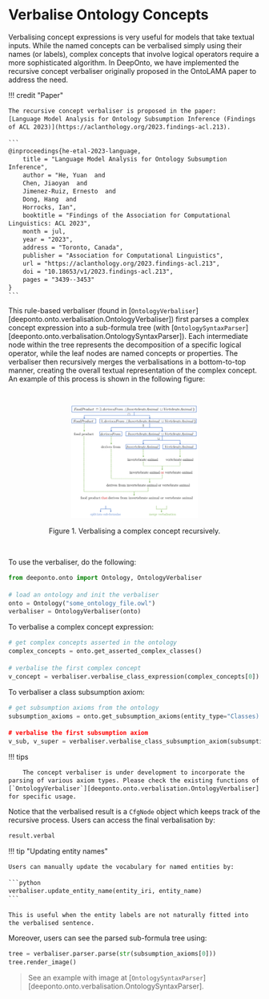 # Verbalise Ontology Concepts

Verbalising concept expressions is very useful for models that take textual inputs. While the named concepts can be verbalised simply using their names (or labels), complex concepts that involve logical operators require a more sophisticated algorithm. In $\textsf{DeepOnto}$, we have implemented the recursive concept verbaliser originally proposed in the OntoLAMA paper to address the need.

!!! credit "Paper"

    The recursive concept verbaliser is proposed in the paper:
    [Language Model Analysis for Ontology Subsumption Inference (Findings of ACL 2023)](https://aclanthology.org/2023.findings-acl.213).

    ```
    @inproceedings{he-etal-2023-language,
        title = "Language Model Analysis for Ontology Subsumption Inference",
        author = "He, Yuan  and
        Chen, Jiaoyan  and
        Jimenez-Ruiz, Ernesto  and
        Dong, Hang  and
        Horrocks, Ian",
        booktitle = "Findings of the Association for Computational Linguistics: ACL 2023",
        month = jul,
        year = "2023",
        address = "Toronto, Canada",
        publisher = "Association for Computational Linguistics",
        url = "https://aclanthology.org/2023.findings-acl.213",
        doi = "10.18653/v1/2023.findings-acl.213",
        pages = "3439--3453"
    }
    ```

This rule-based verbaliser (found in [`OntologyVerbaliser`][deeponto.onto.verbalisation.OntologyVerbaliser]) first parses a complex concept expression into a sub-formula tree (with [`OntologySyntaxParser`][deeponto.onto.verbalisation.OntologySyntaxParser]). Each intermediate node within the tree represents the decomposition of a specific logical operator, while the leaf nodes are named concepts or properties.  The verbaliser then recursively merges the verbalisations in a bottom-to-top manner, creating the overall textual representation of the complex concept. An example of this process is shown in the following figure:

</br>

<p align="center">
    <img alt="verbalisation" src="../images/verbalisation.svg" width=50% height=auto>
    <p align="center">Figure 1. Verbalising a complex concept recursively. </p>
</p>

</br>


To use the verbaliser, do the following:

```python
from deeponto.onto import Ontology, OntologyVerbaliser

# load an ontology and init the verbaliser
onto = Ontology("some_ontology_file.owl")
verbaliser = OntologyVerbaliser(onto)
```

To verbalise a complex concept expression:

```python
# get complex concepts asserted in the ontology
complex_concepts = onto.get_asserted_complex_classes()

# verbalise the first complex concept
v_concept = verbaliser.verbalise_class_expression(complex_concepts[0])
```

To verbaliser a class subsumption axiom:

```python
# get subsumption axioms from the ontology
subsumption_axioms = onto.get_subsumption_axioms(entity_type="Classes)

# verbalise the first subsumption axiom
v_sub, v_super = verbaliser.verbalise_class_subsumption_axiom(subsumption_axioms[0])
```

!!! tips

        The concept verbaliser is under development to incorporate the parsing of various axiom types. Please check the existing functions of [`OntologyVerbaliser`][deeponto.onto.verbalisation.OntologyVerbaliser] for specific usage.

Notice that the verbalised result is a `CfgNode` object which keeps track of the
recursive process. Users can access the final verbalisation by:

```python
result.verbal
```

!!! tip "Updating entity names"

    Users can manually update the vocabulary for named entities by:

    ```python
    verbaliser.update_entity_name(entity_iri, entity_name)
    ```

    This is useful when the entity labels are not naturally fitted into the verbalised sentence.


Moreover, users can see the parsed sub-formula tree using:

```python
tree = verbaliser.parser.parse(str(subsumption_axioms[0]))
tree.render_image()
```

> See an example with image at [`OntologySyntaxParser`][deeponto.onto.verbalisation.OntologySyntaxParser].
